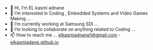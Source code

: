 - 👋 Hi, I’m EL kasmi adnane
- 👀 I’m interested in Coding , Embedded Systems and Video Games Making ...
- 🌱 I’m currently working at Samsung SDI ...
- 💞️ I’m looking to collaborate on anything related to Coding ...
- 📫 How to reach me ... elkasmiadnane1@gmail.com - [elkasmiadane.github.io](https://elkasmiadnane.github.io/)

<!---
elkasmiadnane/elkasmiadnane is a ✨ special ✨ repository because its `README.md` (this file) appears on your GitHub profile.
You can click the Preview link to take a look at your changes.
--->
